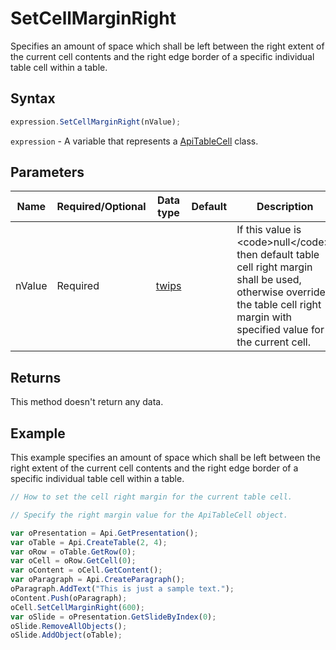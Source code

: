 # SetCellMarginRight

Specifies an amount of space which shall be left between the right extent of the current cell contents and the
right edge border of a specific individual table cell within a table.

## Syntax

```javascript
expression.SetCellMarginRight(nValue);
```

`expression` - A variable that represents a [ApiTableCell](../ApiTableCell.md) class.

## Parameters

| **Name** | **Required/Optional** | **Data type** | **Default** | **Description** |
| ------------- | ------------- | ------------- | ------------- | ------------- |
| nValue | Required | [twips](../../Enumeration/twips.md) |  | If this value is &lt;code&gt;null&lt;/code&gt;, then default table cell right margin shall be used, otherwise override the table cell right margin with specified value for the current cell. |

## Returns

This method doesn't return any data.

## Example

This example specifies an amount of space which shall be left between the right extent of the current cell contents and the right edge border of a specific individual table cell within a table.

```javascript editor-pptx
// How to set the cell right margin for the current table cell.

// Specify the right margin value for the ApiTableCell object.

var oPresentation = Api.GetPresentation();
var oTable = Api.CreateTable(2, 4);
var oRow = oTable.GetRow(0);
var oCell = oRow.GetCell(0);
var oContent = oCell.GetContent();
var oParagraph = Api.CreateParagraph();
oParagraph.AddText("This is just a sample text.");
oContent.Push(oParagraph);
oCell.SetCellMarginRight(600);
var oSlide = oPresentation.GetSlideByIndex(0);
oSlide.RemoveAllObjects();
oSlide.AddObject(oTable);
```
